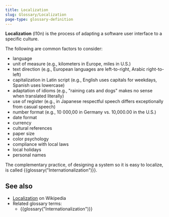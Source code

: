 ```yaml
---
title: Localization
slug: Glossary/Localization
page-type: glossary-definition
---
```




**Localization** (l10n) is the process of adapting a software user interface to a specific culture.

The following are common factors to consider:

- language
- unit of measure (e.g., kilometers in Europe, miles in U.S.)
- text direction (e.g., European languages are left-to-right, Arabic right-to-left)
- capitalization in Latin script (e.g., English uses capitals for weekdays, Spanish uses lowercase)
- adaptation of idioms (e.g., "raining cats and dogs" makes no sense when translated literally)
- use of register (e.g., in Japanese respectful speech differs exceptionally from casual speech)
- number format (e.g., 10 000,00 in Germany vs. 10,000.00 in the U.S.)
- date format
- currency
- cultural references
- paper size
- color psychology
- compliance with local laws
- local holidays
- personal names

The complementary practice, of designing a system so it is easy to localize, is called {{glossary("Internationalization")}}.

## See also

- [Localization](https://en.wikipedia.org/wiki/Language_localisation) on Wikipedia
- Related glossary terms:
  - {{glossary("Internationalization")}}

